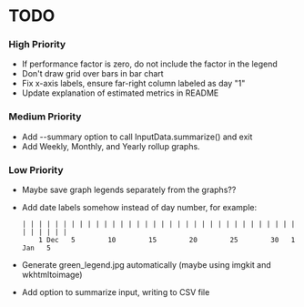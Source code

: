 # TODO

### High Priority
- If performance factor is zero, do not include the factor in the legend
- Don't draw grid over bars in bar chart
- Fix x-axis labels, ensure far-right column labeled as day "1"
- Update explanation of estimated metrics in README

### Medium Priority
- Add --summary option to call InputData.summarize() and exit
- Add Weekly, Monthly, and Yearly rollup graphs.

### Low Priority
- Maybe save graph legends separately from the graphs??
- Add date labels somehow instead of day number, for example:

      | | | | | | | | | | | | | | | | | | | | | | | | | | | | | | | | | | | | | | | |
          1 Dec   5        10        15        20        25        30   1 Jan   5
- Generate green_legend.jpg automatically (maybe using imgkit and wkhtmltoimage)
- Add option to summarize input, writing to CSV file